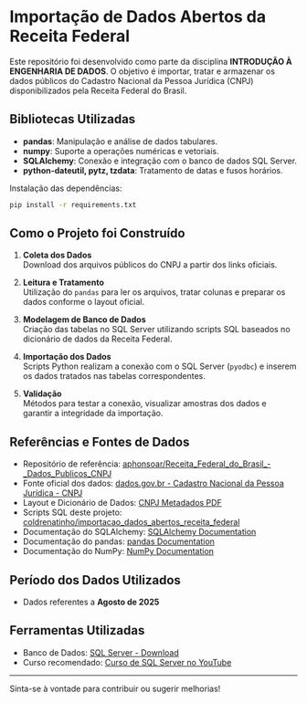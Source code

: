 # Importação de Dados Abertos da Receita Federal

Este repositório foi desenvolvido como parte da disciplina **INTRODUÇÃO À ENGENHARIA DE DADOS**. O objetivo é importar, tratar e armazenar os dados públicos do Cadastro Nacional da Pessoa Jurídica (CNPJ) disponibilizados pela Receita Federal do Brasil.

## Bibliotecas Utilizadas

- **pandas**: Manipulação e análise de dados tabulares.
- **numpy**: Suporte a operações numéricas e vetoriais.
- **SQLAlchemy**: Conexão e integração com o banco de dados SQL Server.
- **python-dateutil, pytz, tzdata**: Tratamento de datas e fusos horários.

Instalação das dependências:
```bash
pip install -r requirements.txt
```

## Como o Projeto foi Construído

1. **Coleta dos Dados**  
   Download dos arquivos públicos do CNPJ a partir dos links oficiais.

2. **Leitura e Tratamento**  
   Utilização do `pandas` para ler os arquivos, tratar colunas e preparar os dados conforme o layout oficial.

3. **Modelagem de Banco de Dados**  
   Criação das tabelas no SQL Server utilizando scripts SQL baseados no dicionário de dados da Receita Federal.

4. **Importação dos Dados**  
   Scripts Python realizam a conexão com o SQL Server (`pyodbc`) e inserem os dados tratados nas tabelas correspondentes.

5. **Validação**  
   Métodos para testar a conexão, visualizar amostras dos dados e garantir a integridade da importação.

## Referências e Fontes de Dados

- Repositório de referência: [aphonsoar/Receita\_Federal\_do\_Brasil\_-\_Dados\_Publicos\_CNPJ](https://github.com/aphonsoar/Receita_Federal_do_Brasil_-_Dados_Publicos_CNPJ?tab=readme-ov-file)
- Fonte oficial dos dados: [dados.gov.br - Cadastro Nacional da Pessoa Jurídica - CNPJ](https://dados.gov.br/dados/conjuntos-dados/cadastro-nacional-da-pessoa-juridica---cnpj)
- Layout e Dicionário de Dados: [CNPJ Metadados PDF](https://www.gov.br/receitafederal/dados/cnpj-metadados.pdf)
- Scripts SQL deste projeto: [coldrenatinho/importacao\_dados\_abertos\_receita\_federal](https://github.com/coldrenatinho/importacao_dados_abertos_receita_federal)
- Documentação do SQLAlchemy: [SQLAlchemy Documentation](https://docs.sqlalchemy.org/en/20/)
- Documentação do pandas: [pandas Documentation](https://pandas.pydata.org/docs/)
- Documentação do NumPy: [NumPy Documentation](https://numpy.org/doc/)

## Período dos Dados Utilizados

- Dados referentes a **Agosto de 2025**

## Ferramentas Utilizadas

- Banco de Dados: [SQL Server - Download](https://www.microsoft.com/pt-br/sql-server/sql-server-downloads?msockid=3e2ced33f5846be9242bf8e6f4086a19)
- Curso recomendado: [Curso de SQL Server no YouTube](https://www.youtube.com/playlist?list=PL7iAT8C5wumpQWB8AFW7CwK2nlzh8ZdP9)

---

Sinta-se à vontade para contribuir ou sugerir melhorias!
